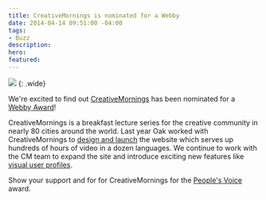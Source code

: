 ```yaml
---
title: CreativeMornings is nominated for a Webby
date: 2014-04-14 09:51:00 -04:00
tags:
- Buzz
description: 
hero: 
featured: 
---
```


![](/uploads/cm-webby.jpg)
{: .wide}

We're excited to find out [CreativeMornings](http://creativemornings.com) has been nominated for a [Webby Award](http://pv.webbyawards.com/2014/web/general-website/events)! 

CreativeMornings is a breakfast lecture series for the creative community in nearly 80 cities around the world. Last year Oak worked with CreativeMornings to [design and launch](/helping/creativemornings) the website which serves up hundreds of hours of video in a dozen languages. We continue to work with the CM team to expand the site and introduce exciting new features like [visual user profiles](http://creativemornings.com/blog/new-profiles).

Show your support and for for CreativeMornings for the [People's Voice](http://pv.webbyawards.com/2014/web/general-website/events) award.
